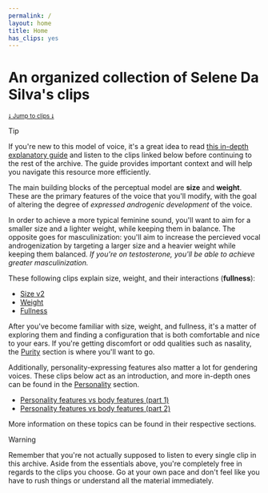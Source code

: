 ```yaml
---
permalink: /
layout: home
title: Home
has_clips: yes
---
```


# An organized collection of Selene Da Silva's clips
<small>[⭣ Jump to clips ⭣](/#Clips)</small>

> [!TIP]
> If you're new to this model of voice, it's a great idea to read [this in-depth explanatory guide](/guide) and listen to the clips linked below before continuing to the rest of the archive. The guide provides important context and will help you navigate this resource more efficiently.

The main building blocks of the perceptual model are **size** and **weight**. These are the primary features of the voice that you'll modify, with the goal of altering the degree of *expressed androgenic development* of the voice.

In order to achieve a more typical feminine sound, you'll want to aim for a smaller size and a lighter weight, while keeping them in balance. The opposite goes for masculinization: you'll aim to increase the percieved vocal androgenization by targeting a larger size and a heavier weight while keeping them balanced. *If you're on testosterone, you'll be able to achieve greater masculinization.*

These following clips explain size, weight, and their interactions (**fullness**):

* [Size v2](https://clyp.it/jdquw5ac)
* [Weight](https://clyp.it/nwreza0c)
* [Fullness](https://clyp.it/hu53kin0)

After you've become familiar with size, weight, and fullness, it's a matter of exploring them and finding a configuration that is both comfortable and nice to your ears. If you're getting discomfort or odd qualities such as nasality, the [Purity](/#Purity) section is where you'll want to go.

Additionally, personality-expressing features also matter a lot for gendering voices. These clips below act as an introduction, and more in-depth ones can be found in the [Personality](/#Personality) section. 

* [Personality features vs body features (part 1)](https://clyp.it/hfxzbuw0)
* [Personality features vs body features (part 2)](https://clyp.it/av422l1p)

More information on these topics can be found in their respective sections.

> [!WARNING]
> Remember that you're not actually supposed to listen to every single clip in this archive. Aside from the essentials above, you're completely free in regards to the clips you choose. Go at your own pace and don't feel like you have to rush things or understand all the material immediately.
